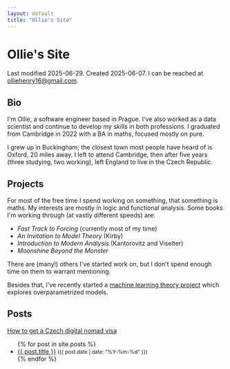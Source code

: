 ```yaml
---
layout: default
title: "Ollie's Site"
---
```


# Ollie's Site

<p>
  Last modified 2025-06-29. Created 2025-06-07. I can be reached at
  <a href="mailto:olliehenry16@gmail.com">olliehenry16@gmail.com</a>.
</p>

## Bio

I'm Ollie, a software engineer based in Prague. I've also worked as a
data scientist and continue to develop my skills in both professions. I
graduated from Cambridge in 2022 with a BA in maths, focused mostly on pure.

I grew up in Buckingham; the closest town most people have heard of is
Oxford, 20 miles away. I left to attend Cambridge, then after five years
(three studying, two working), left England to live in the Czech Republic.

## Projects

For most of the free time I spend working on something, that something
is maths. My interests are mostly in logic and functional analysis. Some
books I'm working through (at vastly different speeds) are:

- *Fast Track to Forcing* (currently most of my time)
- *An Invitation to Model Theory* (Kirby)
- *Introduction to Modern Analysis* (Kantorovitz and Viselter)
- *Moonshine Beyond the Monster*

There are (many!) others I've started work on, but I don't spend enough
time on them to warrant mentioning.

Besides that, I've recently started a
[machine learning theory project](https://github.com/OllieHenry/overparametrized)
which explores overparametrized models.

## Posts

<a href="/posts/visa.html">How to get a Czech digital nomad visa</a>

<ul>
  {% for post in site.posts %}
    <li>
      <a href="{{ post.url | relative_url }}">{{ post.title }}</a>
      <small>({{ post.date | date: "%Y-%m-%d" }})</small>
    </li>
  {% endfor %}
</ul>

